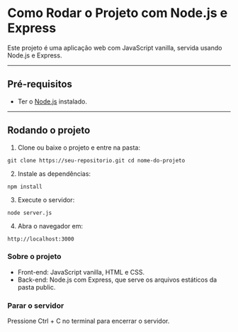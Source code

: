 # Como Rodar o Projeto com Node.js e Express

Este projeto é uma aplicação web com JavaScript vanilla, servida usando Node.js e Express.

---

## Pré-requisitos

- Ter o [Node.js](https://nodejs.org/) instalado.

---

## Rodando o projeto

1. Clone ou baixe o projeto e entre na pasta:

``git clone https://seu-repositorio.git
cd nome-do-projeto``

2. Instale as dependências:

``npm install``

3. Execute o servidor:

``node server.js``

4. Abra o navegador em:

``http://localhost:3000``

### Sobre o projeto
- Front-end: JavaScript vanilla, HTML e CSS.
- Back-end: Node.js com Express, que serve os arquivos estáticos da pasta public.

### Parar o servidor
Pressione Ctrl + C no terminal para encerrar o servidor.

